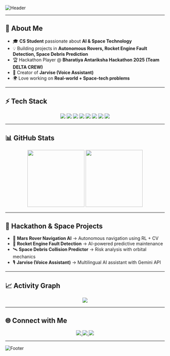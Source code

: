 <!-- Banner -->
![Header](https://capsule-render.vercel.app/api?type=waving&color=0:0f2027,100:2c5364&height=200&section=header&text=Hey%20👋%20I'm%20Chethan%20Kumar&fontSize=40&fontColor=ffffff&animation=fadeIn)

---

## 🚀 About Me  
- 🎓 **CS Student** passionate about **AI & Space Technology**  
- 💡 Building projects in **Autonomous Rovers, Rocket Engine Fault Detection, Space Debris Prediction**  
- 🏆 Hackathon Player @ **Bharatiya Antariksha Hackathon 2025 (Team DELTA CREW)**  
- 🤖 Creator of **Jarvise (Voice Assistant)**  
- 🌍 Love working on **Real-world + Space-tech problems**  

---

## ⚡ Tech Stack  
<p align="center">
  <img src="https://img.shields.io/badge/Python-3776AB?logo=python&logoColor=white&style=for-the-badge" />
  <img src="https://img.shields.io/badge/React-61DAFB?logo=react&logoColor=black&style=for-the-badge" />
  <img src="https://img.shields.io/badge/Node.js-339933?logo=node.js&logoColor=white&style=for-the-badge" />
  <img src="https://img.shields.io/badge/TensorFlow-FF6F00?logo=tensorflow&logoColor=white&style=for-the-badge" />
  <img src="https://img.shields.io/badge/ROS-22314E?logo=ros&logoColor=white&style=for-the-badge" />
  <img src="https://img.shields.io/badge/C++-00599C?logo=cplusplus&logoColor=white&style=for-the-badge" />
  <img src="https://img.shields.io/badge/Arduino-00979D?logo=arduino&logoColor=white&style=for-the-badge" />
  <img src="https://img.shields.io/badge/ESP32-000000?logo=espressif&logoColor=white&style=for-the-badge" />
</p>

---

## 📊 GitHub Stats  
<p align="center">
  <img src="https://github-readme-stats.vercel.app/api?username=chethankumarhc&show_icons=true&theme=radical" height="180" />
  <img src="https://github-readme-stats.vercel.app/api/top-langs/?username=chethankumarhc&layout=compact&theme=radical" height="180" />
</p>

---

## 🌌 Hackathon & Space Projects  
- 🚗 **Mars Rover Navigation AI** → Autonomous navigation using RL + CV  
- 🚀 **Rocket Engine Fault Detection** → AI-powered predictive maintenance  
- 🛰️ **Space Debris Collision Predictor** → Risk analysis with orbital mechanics  
- 🎙️ **Jarvise (Voice Assistant)** → Multilingual AI assistant with Gemini API  

---

## 📈 Activity Graph  
<p align="center">
  <img src="https://github-readme-activity-graph.vercel.app/graph?username=chethankumarhc&theme=react-dark&hide_border=true&area=true" />
</p>

---

## 🌐 Connect with Me  
<p align="center">
  <a href="https://linkedin.com/in/chethankumarhc">
    <img src="https://img.shields.io/badge/LinkedIn-0A66C2?style=for-the-badge&logo=linkedin&logoColor=white" />
  </a>
  <a href="mailto:chethankumarhc@gmail.com">
    <img src="https://img.shields.io/badge/Gmail-D14836?style=for-the-badge&logo=gmail&logoColor=white" />
  </a>
  <a href="https://github.com/chethankumarhc">
    <img src="https://img.shields.io/badge/Portfolio-000000?style=for-the-badge&logo=github&logoColor=white" />
  </a>
</p>

---

<!-- Footer -->
![Footer](https://capsule-render.vercel.app/api?type=waving&color=0:0f2027,100:2c5364&height=120&section=footer)
